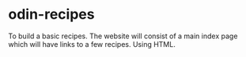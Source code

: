 # odin-recipes
To build a basic recipes. The website will consist of a main index page which will have links to a few recipes. Using HTML.